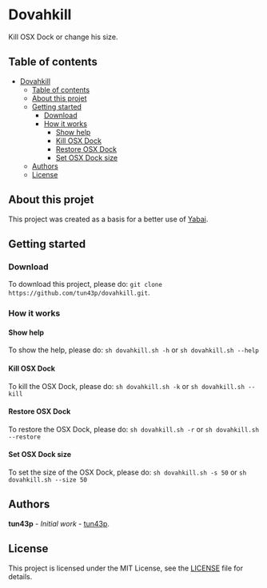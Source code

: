 # Dovahkill

Kill OSX Dock or change his size.

## Table of contents

- [Dovahkill](#dovahkill)
  - [Table of contents](#table-of-contents)
  - [About this projet](#about-this-projet)
  - [Getting started](#getting-started)
    - [Download](#download)
    - [How it works](#how-it-works)
      - [Show help](#show-help)
      - [Kill OSX Dock](#kill-osx-dock)
      - [Restore OSX Dock](#restore-osx-dock)
      - [Set OSX Dock size](#set-osx-dock-size)
  - [Authors](#authors)
  - [License](#license)

## About this projet

This project was created as a basis for a better use of [Yabai](https://github.com/koekeishiya/yabai).

## Getting started

### Download

To download this project, please do: `git clone https://github.com/tun43p/dovahkill.git`.

### How it works

#### Show help

To show the help, please do: `sh dovahkill.sh -h` or `sh dovahkill.sh --help`

#### Kill OSX Dock

To kill the OSX Dock, please do: `sh dovahkill.sh -k` or `sh dovahkill.sh --kill`

#### Restore OSX Dock

To restore the OSX Dock, please do: `sh dovahkill.sh -r` or `sh dovahkill.sh --restore`

#### Set OSX Dock size

To set the size of the OSX Dock, please do: `sh dovahkill.sh -s 50` or `sh dovahkill.sh --size 50`

## Authors

**tun43p** - _Initial work_ - [tun43p](https://github.com/tun43p).

## License

This project is licensed under the MIT License, see the [LICENSE](LICENSE) file for details.
